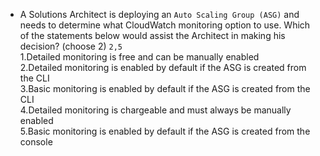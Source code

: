 
- A Solutions Architect is deploying an ```Auto Scaling Group (ASG)``` and needs to determine what CloudWatch monitoring option to use. Which of the statements below would assist the Architect in making his decision? (choose 2) ```2,5```  
1.Detailed monitoring is free and can be manually enabled   
2.Detailed monitoring is enabled by default if the ASG is created from the CLI   
3.Basic monitoring is enabled by default if the ASG is created from the CLI   
4.Detailed monitoring is chargeable and must always be manually enabled   
5.Basic monitoring is enabled by default if the ASG is created from the console   

